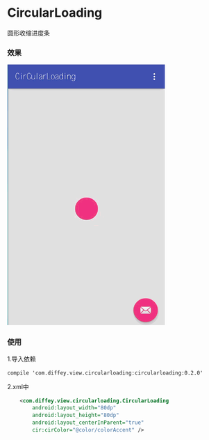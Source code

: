 # CircularLoading
圆形收缩进度条

### 效果
![收缩Loading](./assets/cir.gif)

### 使用
1.导入依赖

```
compile 'com.diffey.view.circularloading:circularloading:0.2.0'
```

2.xml中

```xml
    <com.diffey.view.circularloading.CircularLoading
        android:layout_width="80dp"
        android:layout_height="80dp"
        android:layout_centerInParent="true"
        cir:cirColor="@color/colorAccent" />
```
